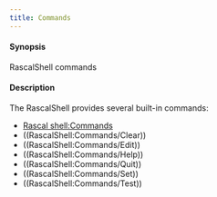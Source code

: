 ```yaml
---
title: Commands
---
```


#### Synopsis

RascalShell commands

#### Description

The RascalShell provides several built-in commands:

* [Rascal shell:Commands](../..//RascalShell/Commands)
* ((RascalShell:Commands/Clear))
* ((RascalShell:Commands/Edit))
* ((RascalShell:Commands/Help))
* ((RascalShell:Commands/Quit))
* ((RascalShell:Commands/Set))
* ((RascalShell:Commands/Test))

